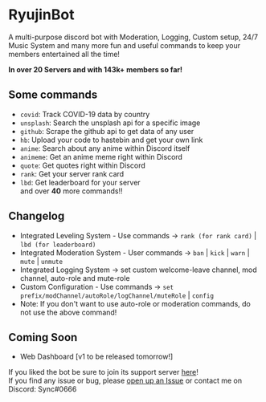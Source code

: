 # RyujinBot

A multi-purpose discord bot with Moderation, Logging, Custom setup, 24/7 Music System and many more fun and useful commands to keep your members entertained all the time!

**In over 20 Servers and with 143k+ members so far!**

## Some commands

- `covid`: Track COVID-19 data by country
- `unsplash`: Search the unsplash api for a specific image
- `github`: Scrape the github api to get data of any user
- `hb`: Upload your code to hastebin and get your own link
- `anime`: Search about any anime within Discord itself
- `animeme`: Get an anime meme right within Discord
- `quote`: Get quotes right within Discord
- `rank`: Get your server rank card
- `lbd`: Get leaderboard for your server
  </br>and over **40** more commands!!

## Changelog

- Integrated Leveling System - Use commands -> `rank (for rank card)` | `lbd (for leaderboard)`
- Integrated Moderation System - User commands -> `ban` | `kick` | `warn` | `mute` | `unmute`
- Integrated Logging System -> set custom welcome-leave channel, mod channel, auto-role and mute-role
- Custom Configuration - Use commands -> `set prefix/modChannel/autoRole/logChannel/muteRole` | `config`
- Note: If you don't want to use auto-role or moderation commands, do not use the above command!

## Coming Soon

- Web Dashboard [v1 to be released tomorrow!]

If you liked the bot be sure to join its support server [here](https://discord.gg/btKWdJ7)!</br>
If you find any issue or bug, please [open up an Issue](https://github.com/Sync-Codes/RyujinBot/issues/new) or contact me on Discord: Sync#0666
